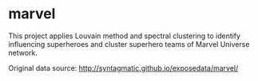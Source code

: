 # marvel

This project applies Louvain method and spectral clustering to identify influencing superheroes and cluster superhero teams of Marvel Universe network.

Original data source: http://syntagmatic.github.io/exposedata/marvel/
